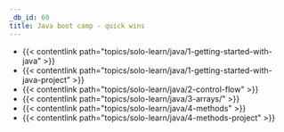 ```yaml
---
_db_id: 60
title: Java boot camp - quick wins
---
```

- {{< contentlink path="topics/solo-learn/java/1-getting-started-with-java" >}}
- {{< contentlink path="topics/solo-learn/java/1-getting-started-with-java-project" >}}
- {{< contentlink path="topics/solo-learn/java/2-control-flow" >}}
- {{< contentlink path="topics/solo-learn/java/3-arrays/" >}}
- {{< contentlink path="topics/solo-learn/java/4-methods" >}}
- {{< contentlink path="topics/solo-learn/java/4-methods-project" >}}
